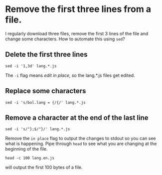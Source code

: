 # Remove the first three lines from a file.

I regularly download three files, remove the first 3 lines of the file and change some characters.
How to automate this using `sed`?

## Delete the first three lines

    sed -i '1,3d' lang.*.js

The `-i` flag means _edit in place_, so the lang.\*.js files get edited.

## Replace some characters

    sed -i 's/bol.lang = {/{/' lang.*.js

## Remove a character at the end of the last line

    sed -i 's/"};$/"}/' lang.*.js

Remove the `in place` flag to output the changes to stdout so you can see what is happening.
Pipe through `head` to see what you are changing at the beginning of the file.

    head -c 100 lang.en.js

will output the first 100 bytes of a file.
